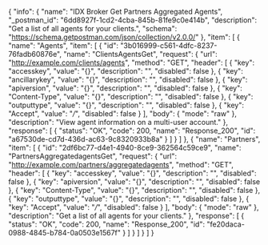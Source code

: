 {
  "info": {
    "name": "IDX Broker Get Partners Aggregated Agents",
    "_postman_id": "6dd8927f-1cd2-4cba-845b-81fe9c0e414b",
    "description": "Get a list of all agents for your clients.",
    "schema": "https://schema.getpostman.com/json/collection/v2.0.0/"
  },
  "item": [
    {
      "name": "Agents",
      "item": [
        {
          "id": "3b016999-c561-4dfc-8237-76fadb60876e",
          "name": "ClientsAgentsGet",
          "request": {
            "url": "http://example.com/clients/agents",
            "method": "GET",
            "header": [
              {
                "key": "accesskey",
                "value": "{}",
                "description": "",
                "disabled": false
              },
              {
                "key": "ancillarykey",
                "value": "{}",
                "description": "",
                "disabled": false
              },
              {
                "key": "apiversion",
                "value": "{}",
                "description": "",
                "disabled": false
              },
              {
                "key": "Content-Type",
                "value": "{}",
                "description": "",
                "disabled": false
              },
              {
                "key": "outputtype",
                "value": "{}",
                "description": "",
                "disabled": false
              },
              {
                "key": "Accept",
                "value": "*/*",
                "disabled": false
              }
            ],
            "body": {
              "mode": "raw"
            },
            "description": "View agent information on a multi-user account."
          },
          "response": [
            {
              "status": "OK",
              "code": 200,
              "name": "Response_200",
              "id": "a67530de-cd7d-436d-ac63-9c8320933b8a"
            }
          ]
        }
      ]
    },
    {
      "name": "Partners",
      "item": [
        {
          "id": "2df6bc77-d4e1-4940-8ce9-362564c59ce9",
          "name": "PartnersAggregatedagentsGet",
          "request": {
            "url": "http://example.com/partners/aggregatedagents",
            "method": "GET",
            "header": [
              {
                "key": "accesskey",
                "value": "{}",
                "description": "",
                "disabled": false
              },
              {
                "key": "apiversion",
                "value": "{}",
                "description": "",
                "disabled": false
              },
              {
                "key": "Content-Type",
                "value": "{}",
                "description": "",
                "disabled": false
              },
              {
                "key": "outputtype",
                "value": "{}",
                "description": "",
                "disabled": false
              },
              {
                "key": "Accept",
                "value": "*/*",
                "disabled": false
              }
            ],
            "body": {
              "mode": "raw"
            },
            "description": "Get a list of all agents for your clients."
          },
          "response": [
            {
              "status": "OK",
              "code": 200,
              "name": "Response_200",
              "id": "fe20daca-0988-4845-b784-0a0503e1567f"
            }
          ]
        }
      ]
    }
  ]
}